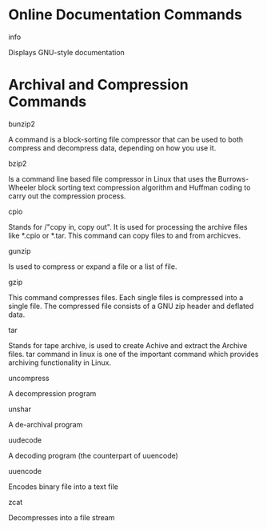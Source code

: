 # Online Documentation Commands


info

Displays GNU-style documentation

# Archival and Compression Commands


bunzip2

A command is a block-sorting file compressor that can be used to both compress and decompress data, depending on how you use it.

bzip2

Is a command line based file compressor in Linux that uses the Burrows-Wheeler block sorting text compression algorithm and Huffman coding to carry out the compression process.

cpio

Stands for /"copy in, copy out". It is used for processing the archive files like *.cpio or *.tar. This command can copy files to and from archicves.

gunzip

Is used to compress or expand a file or a list of file.

gzip

This command compresses files. Each single files is compressed into a single file. The compressed file consists of a GNU zip header and deflated data.

tar

Stands for tape archive, is used to create Achive and extract the Archive files. tar command in linux is one of the important command which provides archiving functionality in Linux.

uncompress

A decompression program

unshar

A de-archival program

uudecode

A decoding program (the counterpart of uuencode)

uuencode

Encodes binary file into a text file

zcat

Decompresses into a file stream

